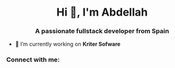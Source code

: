 <h1 align="center">Hi 👋, I'm Abdellah</h1>
<h3 align="center">A passionate fullstack developer from Spain</h3>

- 🔭 I’m currently working on **Kriter Sofware**

<h3 align="left">Connect with me:</h3>
<p align="left">
</p>

